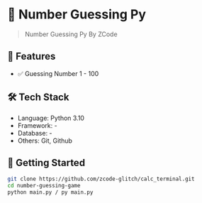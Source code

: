 # 🚀 Number Guessing Py

> Number Guessing Py By ZCode

## 📌 Features
- ✅ Guessing Number 1 - 100

## 🛠️ Tech Stack
- Language: Python 3.10
- Framework: -
- Database: -
- Others: Git, Github

## 🚀 Getting Started
```bash
git clone https://github.com/zcode-glitch/calc_terminal.git
cd number-guessing-game
python main.py / py main.py
